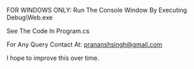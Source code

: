 FOR WINDOWS ONLY: Run The Console Window By Executing Debug\Web.exe

See The Code In Program.cs

For Any Query Contact At: prananshsingh@gmail.com
				 
I hope to improve this over time.

